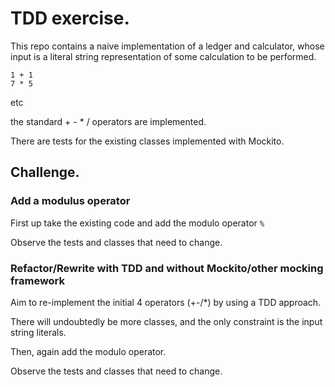 # TDD exercise.

This repo contains a naive implementation of a ledger and calculator, whose input is a literal
string representation of some calculation to be performed.

    1 + 1
    7 * 5

etc

the standard + - * / operators are implemented.

There are tests for the existing classes implemented with Mockito.

## Challenge.

### Add a modulus operator

First up take the existing code and add the modulo operator `%`

Observe the tests and classes that need to change.


### Refactor/Rewrite with TDD and without Mockito/other mocking framework

Aim to re-implement the initial 4 operators (+-/*) by using a TDD approach. 

There will undoubtedly be more classes, and the only constraint is the input string literals.

Then, again add the modulo operator.

Observe the tests and classes that need to change.
